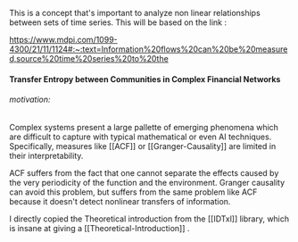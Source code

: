This is a concept that's important to analyze non linear relationships between sets of time series. 
This will be based on the link : 

https://www.mdpi.com/1099-4300/21/11/1124#:~:text=Information%20flows%20can%20be%20measured,source%20time%20series%20to%20the

#### Transfer Entropy between Communities in Complex Financial Networks

###### motivation: 

Complex systems present a large pallette of emerging phenomena which are difficult to capture with typical mathematical or even AI techniques. Specifically, measures like [[ACF]] or [[Granger-Causality]]  are limited in their interpretability.

ACF suffers from the fact that one cannot separate the effects caused by the very periodicity of the function and the environment. Granger causality can avoid this problem, but suffers from the same problem like ACF because it doesn't detect nonlinear transfers of information.

I directly copied the Theoretical introduction from the [[IDTxl]] library, which is insane at giving a [[Theoretical-Introduction]] .

